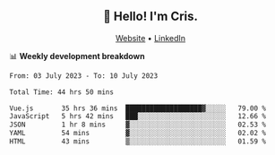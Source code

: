 
<h2 align="center">👋 Hello! I'm Cris.</h2>
<p align="center">
  <a href="https://www.criscunas.dev">Website</a> •
  <a href="https://www.linkedin.com/in/cristophercunas/">LinkedIn</a> 
</p>


📊 **Weekly development breakdown**
<!--START_SECTION:waka-->

```txt
From: 03 July 2023 - To: 10 July 2023

Total Time: 44 hrs 50 mins

Vue.js       35 hrs 36 mins  ███████████████████▓░░░░░   79.00 %
JavaScript   5 hrs 42 mins   ███░░░░░░░░░░░░░░░░░░░░░░   12.66 %
JSON         1 hr 8 mins     ▓░░░░░░░░░░░░░░░░░░░░░░░░   02.53 %
YAML         54 mins         ▓░░░░░░░░░░░░░░░░░░░░░░░░   02.02 %
HTML         43 mins         ▒░░░░░░░░░░░░░░░░░░░░░░░░   01.59 %
```

<!--END_SECTION:waka-->
